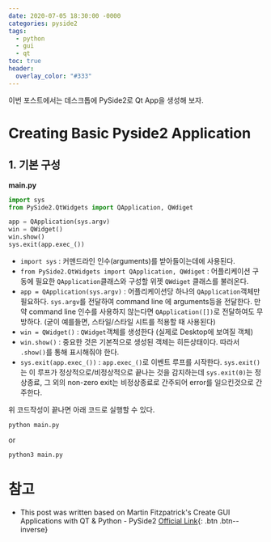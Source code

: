 ```yaml
---
date: 2020-07-05 18:30:00 -0000
categories: pyside2
tags:
  - python
  - gui
  - qt
toc: true
header:
  overlay_color: "#333"
---
```


이번 포스트에서는 데스크톱에 PySide2로 Qt App을 생성해 보자.

# Creating Basic Pyside2 Application
## 1. 기본 구성
**main.py**
```python
import sys
from PySide2.QtWidgets import QApplication, QWdiget

app = QApplication(sys.argv)
win = QWidget()
win.show()
sys.exit(app.exec_())
```

* `import sys` : 커맨드라인 인수(arguments)를 받아들이는데에 사용된다.
* `from PySide2.QtWidgets import QApplication, QWdiget` : 어플리케이션 구동에 필요한 `QApplication`클래스와 구성할 위젯 `QWdiget` 클래스를 불러온다.
* `app = QApplication(sys.argv)` : 어플리케이션당 하나의 `QApplication`객체만 필요하다. `sys.argv`를 전달하여 command line 에 arguments등을 전달한다. 만약 command line 인수를 사용하지 않는다면 `QApplication([])`로 전달하여도 무방하다. (굳이 예를들면, 스타일/스타일 시트를 적용할 때 사용된다)
* `win = QWidget()` : `QWidget`객체를 생성한다 (실제로 Desktop에 보여질 객체)
* `win.show()` : 중요한 것은 기본적으로 생성된 객체는 히든상태이다. 따라서 `.show()`를 통해 표시해줘야 한다.
* `sys.exit(app.exec_())` : `app.exec_()`로 이벤트 루프를 시작한다. `sys.exit()`는 이 루프가 정상적으로/비정상적으로 끝나는 것을 감지하는데 `sys.exit(0)`는 정상종료, 그 외의 non-zero exit는 비정상종료로 간주되어 error를 일으킨것으로 간주한다.

위 코드작성이 끝나면 아래 코드로 실행할 수 있다.
```
python main.py
```
or 
```
python3 main.py
```

# 참고
* This post was written based on Martin Fitzpatrick's Create GUI Applications with QT & Python - PySide2 [Official Link](www.learnpyqt.com){: .btn .btn--inverse}
